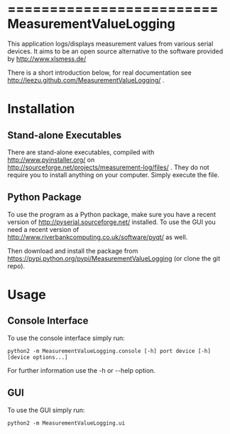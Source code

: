 =========================
MeasurementValueLogging
=========================

This application logs/displays measurement values from various serial devices.
It aims to be an open source alternative to the software provided by http://www.xlsmess.de/

There is a short introduction below, for real documentation see http://leezu.github.com/MeasurementValueLogging/ .

Installation
============

Stand-alone Executables
-----------------------
There are stand-alone executables, compiled with http://www.pyinstaller.org/ on http://sourceforge.net/projects/measurement-log/files/ . They do not require you to install anything on your computer. Simply execute the file.


Python Package
--------------
To use the program as a Python package, make sure you have a recent version of http://pyserial.sourceforge.net/ installed. To use the GUI you need a recent version of http://www.riverbankcomputing.co.uk/software/pyqt/ as well.

Then download and install the package from https://pypi.python.org/pypi/MeasurementValueLogging (or clone the git repo).

Usage
======
Console Interface
-----------------
To use the console interface simply run:

    python2 -m MeasurementValueLogging.console [-h] port device [-h] [device options...]
    
For further information use the -h or --help option.



GUI
----
To use the GUI simply run:

    python2 -m MeasurementValueLogging.ui